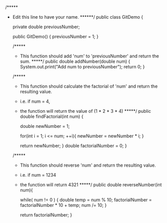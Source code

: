 /*****
 * Edit this line to have your name.
 ******/
public class GitDemo {
    
    private double previousNumber;
    
    public GitDemo() {
        previousNumber = 1;
    }
    
    /*****
     * This function should add 'num' to 'previousNumber' and return the sum.
    *****/
    public double addNumber(double num) {
        System.out.print("Add num to previousNumber");
        return 0;
    }
    
    /*****
     * This function should calculate the factorial of 'num' and return the resulting value.
     * i.e. if num = 4,
     *  the function will return the value of (1 * 2 * 3 * 4)
     *****/
    public double findFactorial(int num) {
    
         double newNumber = 1;
        
        for(int i = 1; i <= num; ++i){
            newNumber = newNumber * i;
        }
        
        return newNumber;
    }
    double factorialNumber = 0;
    }
    
    /*****
     * This function should reverse 'num' and return the resulting value.
     * i.e. if num = 1234
     *  the function will return 4321
     *****/
    public double reverseNumber(int num){
        
        while( num != 0 ) {
            double temp = num % 10;
            factorialNumber = factorialNumber * 10 + temp;
            num /= 10;
        }
        
        return factorialNumber;
}
